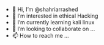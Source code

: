 - 👋 Hi, I’m @shahriarrashed
- 👀 I’m interested in ethical Hacking
- 🌱 I’m currently learning kali linux
- 💞️ I’m looking to collaborate on ...
- 📫 How to reach me ...

<!---
shahriarrashed/shahriarrashed is a ✨ special ✨ repository because its `README.md` (this file) appears on your GitHub profile.
You can click the Preview link to take a look at your changes.
--->
